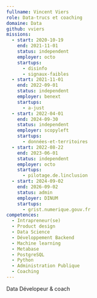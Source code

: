 ```yaml
---
fullname: Vincent Viers
role: Data-trucs et coaching
domaine: Data
github: vviers
missions:
  - start: 2020-10-19
    end: 2021-11-01
    status: independent
    employer: octo
    startups:
      - disinfo
      - signaux-faibles
  - start: 2021-11-01
    end: 2022-09-01
    status: independent
    employer: benext
    startups:
      - a-just
  - start: 2022-04-01
    end: 2024-09-30
    status: independent
    employer: scopyleft
    startups:
      - données-et-territoires
  - start: 2022-08-22
    end: 2023-06-01
    status: independent
    employer: octo
    startups:
      - pilotage.de.linclusion
  - start: 2024-09-02
    end: 2026-09-02
    status: admin
    employer: DINUM
    startups:
      - grist.numerique.gouv.fr
competences:
  - Intrapreneur(se)
  - Product design
  - Data Science
  - Développement Backend
  - Machine learning
  - Metabase
  - PostgreSQL
  - Python
  - Administration Publique
  - Coaching
---
```

Data Dévelopeur & coach
